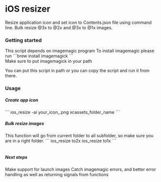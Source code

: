 # iOS resizer
Resize application icon and set icon to Contents.json file using command line. 
Bulk resize @3x to @2x and @3x to @1x images.

<h3>Getting started</h3>
This script depends on imagemagic program
To install imagemagic please run ```brew install imagemagick ``` <br>
Make sure to put imagemagick in your path

You can put this script in path or you can copy the script and run it from there.

<h3>Usage</h3>

<h5>Create app icon</h5>
```
ios_resize -ai your_icon_.png xcassets_folder_name
```

<h5>Bulk resize images</h5>
This function will go from current folder to all subfolder, so make sure you are in a right folder.
```
ios_resize to2x
ios_resize to1x
```

<br>
<br>
<h5>Next steps</h5>
Make support for launch images
Catch imagemagic errors, and better error handling as well as returning signals from functions
